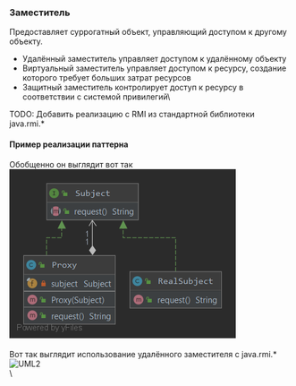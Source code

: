 ### Заместитель
Предоставляет суррогатный объект, управляющий доступом к другому объекту.
* Удалённый заместитель управляет доступом к удалённому объекту
* Виртуальный заместитель управляет доступом к ресурсу, создание которого требует больших затрат ресурсов
* Защитный заместитель контролирует доступ к ресурсу в соответствии с системой привилегий\

TODO: Добавить реализацию с RMI из стандартной библиотеки java.rmi.*

#### Пример реализации паттерна
Обобщенно он выглядит вот так\
![UML](UML.png)\
\
Вот так выглядит использование удалённого заместителя с java.rmi.*\
![UML2](UML2.png)\
\

